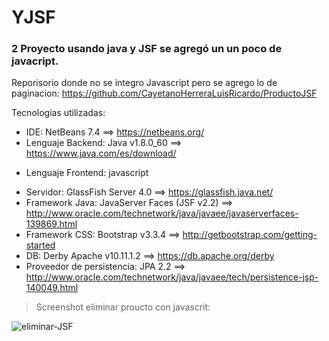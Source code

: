 # YJSF
### 2 Proyecto usando java y JSF se agregó un un poco de javacript.

Reporisorio donde no se integro Javascript pero se agrego lo de paginacion: https://github.com/CayetanoHerreraLuisRicardo/ProductoJSF



Tecnologias utilizadas:
- IDE: NetBeans 7.4 ==> https://netbeans.org/
- Lenguaje Backend: Java v1.8.0_60 ==> https://www.java.com/es/download/
+ Lenguaje Frontend: javascript
- Servidor: GlassFish Server 4.0 ==> https://glassfish.java.net/
- Framework Java: JavaServer Faces (JSF v2.2)  ==> http://www.oracle.com/technetwork/java/javaee/javaserverfaces-139869.html
- Framework CSS: Bootstrap v3.3.4 ==> http://getbootstrap.com/getting-started
- DB: Derby Apache v10.11.1.2 ==> https://db.apache.org/derby
- Proveedor de persistencia: JPA 2.2 ==> http://www.oracle.com/technetwork/java/javaee/tech/persistence-jsp-140049.html

> Screenshot eliminar proucto con javascrit:

![eliminar-JSF](https://github.com/CayetanoHerreraLuisRicardo/YJSF/blob/master/LISTADO-YJSF)


